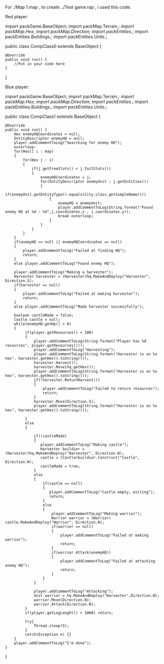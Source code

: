 For ./Map 1.map , to create ../Test game.rap , i used this code:

Red player:

import packGame.BaseObject;
import packMap.Terrain.*;
import packMap.Hex;
import packMap.Direction;
import packEntities.*;
import packEntities.Buildings.*;
import packEntities.Units.*;

public class CompClass0 extends BaseObject {

    @Override
    public void run() {
        //Put in your code here
    }
    
}

Blue player:

import packGame.BaseObject;
import packMap.Terrain.*;
import packMap.Hex;
import packMap.Direction;
import packEntities.*;
import packEntities.Buildings.*;
import packEntities.Units.*;

public class CompClass1 extends BaseObject {

    @Override
    public void run() {
        Hex enemyHQCoordinates = null;
        EntityDescriptor enemyHQ = null;
        player.addCommentToLog("Searching for enemy HQ");
        outerloop:
        for(Hex[] i : map)
        {
            for(Hex j : i)
            {
                if(j.getFreeSlots() < j.InitSlots())
                {
                    enemyHQCoordinates = j;
                    for(EntityDescriptor enemyUnit : j.getEntities())
                    {
                        if(enemyUnit.getEntityType().equals(City.class.getSimpleName()))
                        {
                            enemyHQ = enemyUnit;
                            player.addCommentToLog(String.format("Found enemy HQ at %d : %d",j.coordinates.x , j.coordinates.y));
                            break outerloop;
                        }
                    }
                }
            }
        }
        if(enemyHQ == null || enemyHQCoordinates == null)
        {
            player.addCommentToLog("Failed at finding HQ");
            return;
        }
        else player.addCommentToLog("Found enemy HQ");
        
        player.addCommentToLog("Making a harvester");
        Harvester harvester = (Harvester)hq.MakeAndDeploy("Harvester", Direction.S);
        if(harvester == null)
        {
            player.addCommentToLog("Failed at making harvester");
            return;
        }
        else player.addCommentToLog("Made harvester successfully");
        
        boolean castleMade = false;
        Castle castle = null;
        while(enemyHQ.getHp() > 0)
        {
             if(player.getResources() < 100)
             {
                 player.addCommentToLog(String.format("Player has %d resources", player.getResources()));
                 player.addCommentToLog("Harvesting");
                 player.addCommentToLog(String.format("Harvester is on %s hex", harvester.getHex().toString()));
                 harvester.Harvest();
                 harvester.Move(hq.getHex());
                 player.addCommentToLog(String.format("Harvester is on %s hex", harvester.getHex().toString()));
                 if(!harvester.ReturnHarvest())
                 {
                     player.addCommentToLog("Failed to return resources");
                     return;
                 }
                 harvester.Move(Direction.S);
                 player.addCommentToLog(String.format("Harvester is on %s hex", harvester.getHex().toString()));
                 
             }
             else
             {
                 
                 if(!castleMade)
                 {
                    player.addCommentToLog("Making castle");
                    Harvester buildier = (Harvester)hq.MakeAndDeploy("Harvester", Direction.N);
                    castle = (Castle)buildier.Construct("Castle", Direction.N);
                    castleMade = true;
                 }
                 else
                 {
                     if(castle == null)
                     {
                        player.addCommentToLog("Castle empty, exiting");
                        return; 
                     }
                     else
                     {
                         player.addCommentToLog("Making warrior");
                         Warrior warrior = (Warrior) castle.MakeAndDeploy("Warrior", Direction.N);
                         if(warrior == null)
                         {
                             player.addCommentToLog("Failed at making warrior");
                             return;
                         }
                         if(warrior.Attack(enemyHQ))
                         {
                             player.addCommentToLog("Failed at attacking enemy HQ");
                             return;
                         }
                     }
                 }
                 
                 player.addCommentToLog("Attacking");
                 Unit warrior = hq.MakeAndDeploy("Harvester",Direction.N);
                 warrior.Move(Direction.N);
                 warrior.Attack(Direction.N);
             }
             if(player.getLogLenght() > 1000) return;
             
             try{
                 Thread.sleep(5);
             }
             catch(Exception e) {}
        }
        player.addCommentToLog("I'm done");
    }
    
}
